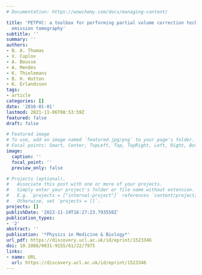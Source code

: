 ```yaml
---
# Documentation: https://wowchemy.com/docs/managing-content/

title: 'PETPVC: a toolbox for performing partial volume correction techniques in positron
  emission tomography'
subtitle: ''
summary: ''
authors:
- B. A. Thomas
- V. Cuplov
- A. Bousse
- A. Mendes
- K. Thielemans
- B. H. Hutton
- K. Erlandsson
tags:
- article
categories: []
date: '2016-01-01'
lastmod: 2021-11-06T08:53:59Z
featured: false
draft: false

# Featured image
# To use, add an image named `featured.jpg/png` to your page's folder.
# Focal points: Smart, Center, TopLeft, Top, TopRight, Left, Right, BottomLeft, Bottom, BottomRight.
image:
  caption: ''
  focal_point: ''
  preview_only: false

# Projects (optional).
#   Associate this post with one or more of your projects.
#   Simply enter your project's folder or file name without extension.
#   E.g. `projects = ["internal-project"]` references `content/project/deep-learning/index.md`.
#   Otherwise, set `projects = []`.
projects: []
publishDate: '2022-11-19T16:27:23.793550Z'
publication_types:
- '2'
abstract: ''
publication: '*Physics in Medicine & Biology*'
url_pdf: https://discovery.ucl.ac.uk/id/eprint/1523346
doi: 10.1088/0031-9155/61/22/7975
links:
- name: URL
  url: https://discovery.ucl.ac.uk/id/eprint/1523346
---
```

